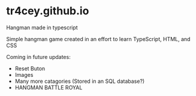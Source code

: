 # tr4cey.github.io
Hangman made in typescript

Simple hangman game created in an effort to learn TypeScript, HTML, and CSS

Coming in future updates:
- Reset Buton
- Images
- Many more catagories (Stored in an SQL database?)
- HANGMAN BATTLE ROYAL
